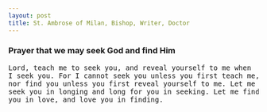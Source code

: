 ```yaml
---
layout: post
title: St. Ambrose of Milan, Bishop, Writer, Doctor
---
```


### Prayer that we may seek God and find Him

<pre>
Lord, teach me to seek you, and reveal yourself to me when
I seek you. For I cannot seek you unless you first teach me,
nor find you unless you first reveal yourself to me. Let me
seek you in longing and long for you in seeking. Let me find
you in love, and love you in finding.
</pre>

